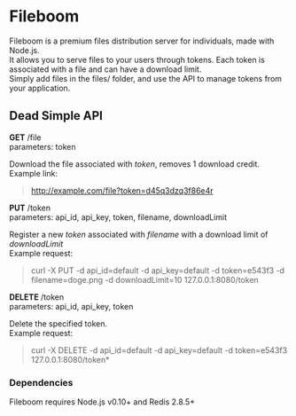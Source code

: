 Fileboom
========

Fileboom is a premium files distribution server for individuals, made with Node.js.  
It allows you to serve files to your users through tokens. Each token is associated with a file and can have a download limit.  
Simply add files in the files/ folder, and use the API to manage tokens from your application.  

## Dead Simple API

**GET** /file  
parameters: token

Download the file associated with *token*, removes 1 download credit.  
Example link:
> http://example.com/file?token=d45q3dzq3f86e4r  

**PUT** /token  
parameters: api_id, api_key, token, filename, downloadLimit

Register a new *token* associated with *filename* with a download limit of *downloadLimit*  
Example request:
> curl -X PUT -d api_id=default -d api_key=default -d token=e543f3 -d filename=doge.png -d downloadLimit=10 127.0.0.1:8080/token  

**DELETE** /token  
parameters: api_id, api_key, token

Delete the specified token.  
Example request:
> curl -X DELETE -d api_id=default -d api_key=default -d token=e543f3 127.0.0.1:8080/token*  

### Dependencies
Fileboom requires Node.js v0.10+ and Redis 2.8.5+